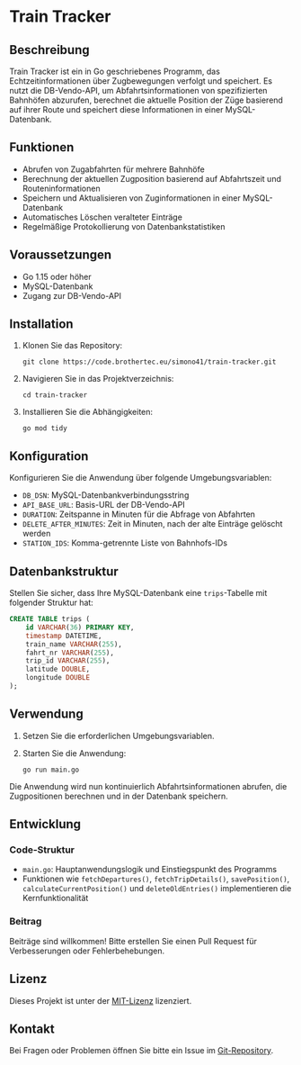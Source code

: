 # Train Tracker

## Beschreibung

Train Tracker ist ein in Go geschriebenes Programm, das Echtzeitinformationen über Zugbewegungen verfolgt und speichert. Es nutzt die DB-Vendo-API, um Abfahrtsinformationen von spezifizierten Bahnhöfen abzurufen, berechnet die aktuelle Position der Züge basierend auf ihrer Route und speichert diese Informationen in einer MySQL-Datenbank.

## Funktionen

- Abrufen von Zugabfahrten für mehrere Bahnhöfe
- Berechnung der aktuellen Zugposition basierend auf Abfahrtszeit und Routeninformationen
- Speichern und Aktualisieren von Zuginformationen in einer MySQL-Datenbank
- Automatisches Löschen veralteter Einträge
- Regelmäßige Protokollierung von Datenbankstatistiken

## Voraussetzungen

- Go 1.15 oder höher
- MySQL-Datenbank
- Zugang zur DB-Vendo-API

## Installation

1. Klonen Sie das Repository:
   ```
   git clone https://code.brothertec.eu/simono41/train-tracker.git
   ```

2. Navigieren Sie in das Projektverzeichnis:
   ```
   cd train-tracker
   ```

3. Installieren Sie die Abhängigkeiten:
   ```
   go mod tidy
   ```

## Konfiguration

Konfigurieren Sie die Anwendung über folgende Umgebungsvariablen:

- `DB_DSN`: MySQL-Datenbankverbindungsstring
- `API_BASE_URL`: Basis-URL der DB-Vendo-API
- `DURATION`: Zeitspanne in Minuten für die Abfrage von Abfahrten
- `DELETE_AFTER_MINUTES`: Zeit in Minuten, nach der alte Einträge gelöscht werden
- `STATION_IDS`: Komma-getrennte Liste von Bahnhofs-IDs

## Datenbankstruktur

Stellen Sie sicher, dass Ihre MySQL-Datenbank eine `trips`-Tabelle mit folgender Struktur hat:

```sql
CREATE TABLE trips (
    id VARCHAR(36) PRIMARY KEY,
    timestamp DATETIME,
    train_name VARCHAR(255),
    fahrt_nr VARCHAR(255),
    trip_id VARCHAR(255),
    latitude DOUBLE,
    longitude DOUBLE
);
```

## Verwendung

1. Setzen Sie die erforderlichen Umgebungsvariablen.

2. Starten Sie die Anwendung:
   ```
   go run main.go
   ```

Die Anwendung wird nun kontinuierlich Abfahrtsinformationen abrufen, die Zugpositionen berechnen und in der Datenbank speichern.

## Entwicklung

### Code-Struktur

- `main.go`: Hauptanwendungslogik und Einstiegspunkt des Programms
- Funktionen wie `fetchDepartures()`, `fetchTripDetails()`, `savePosition()`, `calculateCurrentPosition()` und `deleteOldEntries()` implementieren die Kernfunktionalität

### Beitrag

Beiträge sind willkommen! Bitte erstellen Sie einen Pull Request für Verbesserungen oder Fehlerbehebungen.

## Lizenz

Dieses Projekt ist unter der [MIT-Lizenz](https://opensource.org/licenses/MIT) lizenziert.

## Kontakt

Bei Fragen oder Problemen öffnen Sie bitte ein Issue im [Git-Repository](https://code.brothertec.eu/simono41/train-tracker).
